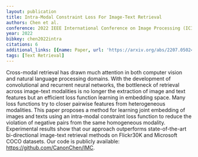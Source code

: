 ```yaml
---
layout: publication
title: Intra-Modal Constraint Loss For Image-Text Retrieval
authors: Chen et al.
conference: 2022 IEEE International Conference on Image Processing (ICIP)
year: 2022
bibkey: chen2022intra
citations: 6
additional_links: [{name: Paper, url: 'https://arxiv.org/abs/2207.05024'}]
tags: [Text Retrieval]
---
```

Cross-modal retrieval has drawn much attention in both computer vision and
natural language processing domains. With the development of convolutional and
recurrent neural networks, the bottleneck of retrieval across image-text
modalities is no longer the extraction of image and text features but an
efficient loss function learning in embedding space. Many loss functions try to
closer pairwise features from heterogeneous modalities. This paper proposes a
method for learning joint embedding of images and texts using an intra-modal
constraint loss function to reduce the violation of negative pairs from the
same homogeneous modality. Experimental results show that our approach
outperforms state-of-the-art bi-directional image-text retrieval methods on
Flickr30K and Microsoft COCO datasets. Our code is publicly available:
https://github.com/CanonChen/IMC.